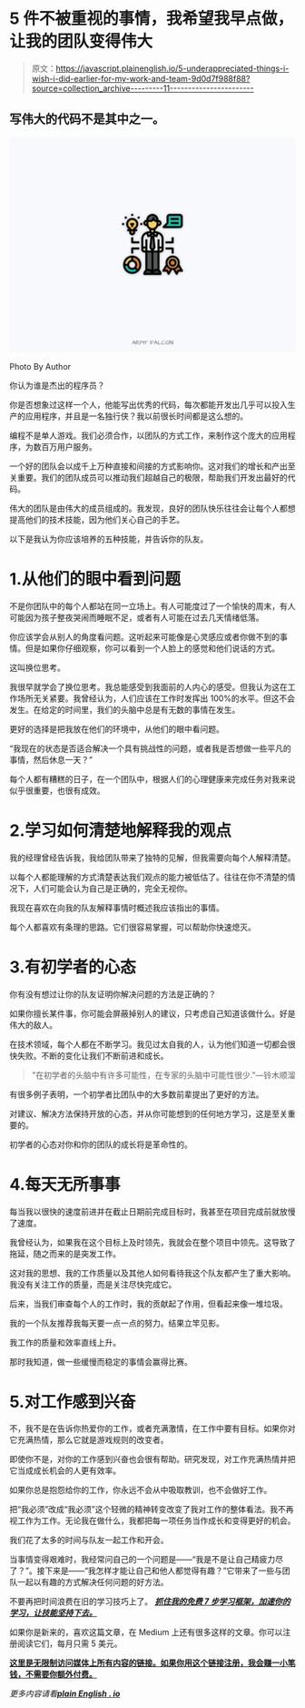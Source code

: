 # 5 件不被重视的事情，我希望我早点做，让我的团队变得伟大

> 原文：<https://javascript.plainenglish.io/5-underappreciated-things-i-wish-i-did-earlier-for-my-work-and-team-9d0d7f988f88?source=collection_archive---------11----------------------->

## 写伟大的代码不是其中之一。

![](img/07561459517819d50b718ae11a54a682.png)

Photo By Author

你认为谁是杰出的程序员？

你是否想象过这样一个人，他能写出优秀的代码，每次都能开发出几乎可以投入生产的应用程序，并且是一名独行侠？我以前很长时间都是这么想的。

编程不是单人游戏。我们必须合作，以团队的方式工作，来制作这个庞大的应用程序，为数百万用户服务。

一个好的团队会以成千上万种直接和间接的方式影响你。这对我们的增长和产出至关重要。我们的团队成员可以推动我们超越自己的极限，帮助我们开发出最好的代码。

伟大的团队是由伟大的成员组成的。我发现，良好的团队快乐往往会让每个人都想提高他们的技术技能，因为他们关心自己的手艺。

以下是我认为你应该培养的五种技能，并告诉你的队友。

# 1.从他们的眼中看到问题

不是你团队中的每个人都站在同一立场上。有人可能度过了一个愉快的周末，有人可能因为孩子整夜哭闹而睡眠不足，或者有人可能在过去几天情绪低落。

你应该学会从别人的角度看问题。这听起来可能像是心灵感应或者你做不到的事情。但是如果你仔细观察，你可以看到一个人脸上的感觉和他们说话的方式。

这叫换位思考。

我很早就学会了换位思考。我总能感受到我面前的人内心的感受。但我认为这在工作场所无关紧要。我曾经认为，人们应该在工作时发挥出 100%的水平。但这不会发生。在给定的时间里，我们的头脑中总是有无数的事情在发生。

更好的选择是把我放在他们的环境中，从他们的眼中看问题。

“我现在的状态是否适合解决一个具有挑战性的问题，或者我是否想做一些平凡的事情，然后休息一天？”

每个人都有糟糕的日子，在一个团队中，根据人们的心理健康来完成任务对我来说似乎很重要，也很有成效。

# 2.学习如何清楚地解释我的观点

我的经理曾经告诉我，我给团队带来了独特的见解，但我需要向每个人解释清楚。

以每个人都能理解的方式清楚表达我们观点的能力被低估了。往往在你不清楚的情况下，人们可能会认为自己是正确的，完全无视你。

我现在喜欢在向我的队友解释事情时概述我应该指出的事情。

每个人都喜欢有条理的思路。它们很容易掌握，可以帮助你快速熄灭。

# 3.有初学者的心态

你有没有想过让你的队友证明你解决问题的方法是正确的？

如果你擅长某件事，你可能会屏蔽掉别人的建议，只考虑自己知道该做什么。好是伟大的敌人。

在技术领域，每个人都在不断学习。我见过太自我的人，认为他们知道一切都会很快失败。不断的变化让我们不断前进和成长。

> "在初学者的头脑中有许多可能性，在专家的头脑中可能性很少."—铃木顺溜

有很多例子表明，一个初学者比团队中的大多数前辈提出了更好的方法。

对建议、解决方法保持开放的心态，并从你可能想到的任何地方学习，这是至关重要的。

初学者的心态对你和你的团队的成长将是革命性的。

# 4.每天无所事事

每当我以很快的速度前进并在截止日期前完成目标时，我甚至在项目完成前就放慢了速度。

我曾经认为，如果我在这个目标上及时领先，我就会在整个项目中领先。这导致了拖延，随之而来的是突发工作。

这对我的思想、我的工作质量以及其他人如何看待我这个队友都产生了重大影响。我没有关注工作的质量，而是关注尽快完成它。

后来，当我们审查每个人的工作时，我的贡献起了作用，但看起来像一堆垃圾。

我的一个队友推荐我每天要一点一点的努力。结果立竿见影。

我工作的质量和效率直线上升。

那时我知道，做一些缓慢而稳定的事情会赢得比赛。

# 5.对工作感到兴奋

不，我不是在告诉你热爱你的工作，或者充满激情，在工作中要有目标。如果你对它充满热情，那么它就是游戏规则的改变者。

即使你不是，对你的工作感到兴奋也会很有帮助。研究发现，对工作充满热情并把它当成成长机会的人更有效率。

如果你总是抱怨给你的工作，你永远不会从中吸取教训，也不会做好工作。

把“我必须”改成“我必须”这个轻微的精神转变改变了我对工作的整体看法。我不再视工作为工作。无论我在做什么，我都把每一项任务当作成长和变得更好的机会。

我们花了太多的时间与队友一起工作和开会。

当事情变得艰难时，我经常问自己的一个问题是——“我是不是让自己精疲力尽了？”。接下来是——“我怎样才能让自己和他人都觉得有趣？”它带来了一些与团队一起以有趣的方式解决任何问题的好方法。

不要再把时间浪费在旧的学习技巧上了。 [***抓住我的免费 7 步学习框架，加速你的学习，让技能坚持下去。***](https://dedicated-innovator-3432.ck.page/47cebcc022)

如果你是新来的，喜欢这篇文章，在 Medium 上还有很多这样的文章。你可以注册阅读它们，每月只需 5 美元。

[**这里是无限制访问媒体上所有内容的链接。如果你用这个链接注册，我会赚一小笔钱，不需要你额外付费。**](https://arpitfalcon.medium.com/membership)

*更多内容请看*[***plain English . io***](http://plainenglish.io/)